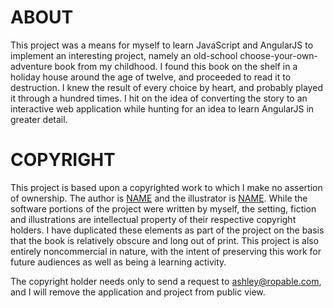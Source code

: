 # ABOUT

This project was a means for myself to learn JavaScript and AngularJS to implement an interesting
project, namely an old-school choose-your-own-adventure book from my childhood. I found this book
on the shelf in a holiday house around the age of twelve, and proceeded to read it to destruction.
I knew the result of every choice by heart, and probably played it through a hundred times. I hit
on the idea of converting the story to an interactive web application while hunting for an idea to
learn AngularJS in greater detail.

# COPYRIGHT

This project is based upon a copyrighted work to which I make no assertion of ownership. The author
is [NAME](URL) and the illustrator is [NAME](URL). While the software portions of the project were written by
myself, the setting, fiction and illustrations are intellectual property of their respective copyright
holders. I have duplicated these elements as part of the project on the basis that the book is
relatively obscure and long out of print. This project is also entirely noncommercial in nature,
with the intent of preserving this work for future audiences as well as being a learning activity.

The copyright holder needs only to send a request to <ashley@ropable.com>, and I will remove the
application and project from public view.
